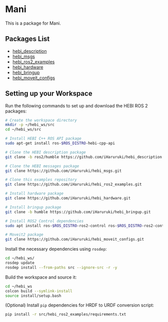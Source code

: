 # Mani
This is a package for Mani.

## Packages List
* [hebi_description](https://github.com/iHaruruki/hebi_description.git)
* [hebi_msgs](https://github.com/iHaruruki/hebi_msgs.git)
* [hebi_ros2_examples](https://github.com/iHaruruki/hebi_ros2_examples.git)
* [hebi_hardware](https://github.com/iHaruruki/hebi_hardware.git)
* [hebi_bringup](https://github.com/iHaruruki/hebi_bringup.git)
* [hebi_moveit_configs](https://github.com/iHaruruki/hebi_moveit_configs.git)

## Setting up your Workspace
Run the following commands to set up and download the HEBI ROS 2 packages:
```bash
# Create the workspace directory
mkdir -p ~/hebi_ws/src
cd ~/hebi_ws/src

# Install HEBI C++ ROS API package
sudo apt-get install ros-$ROS_DISTRO-hebi-cpp-api

# Clone the HEBI description package
git clone -b ros2/humble https://github.com/iHaruruki/hebi_description.git

# Clone the HEBI messages package
git clone https://github.com/iHaruruki/hebi_msgs.git

# Clone this examples repository
git clone https://github.com/iHaruruki/hebi_ros2_examples.git

# Install hardware package
git clone https://github.com/iHaruruki/hebi_hardware.git

# Install bringup package
git clone -b humble https://github.com/iHaruruki/hebi_bringup.git

# Install ROS2 Control dependencies
sudo apt install ros-$ROS_DISTRO-ros2-control ros-$ROS_DISTRO-ros2-controllers -y

# Moveit2 package
git clone https://github.com/iHaruruki/hebi_moveit_configs.git
```
Install the necessary dependencies using `rosdep`:
```bash
cd ~/hebi_ws/
rosdep update
rosdep install --from-paths src --ignore-src -r -y
```
Build the workspace and source it:
```bash
cd ~/hebi_ws
colcon build --symlink-install
source install/setup.bash
```
(Optional) Install `pip` dependencies for HRDF to URDF conversion script:

```bash
pip install -r src/hebi_ros2_examples/requirements.txt
```
